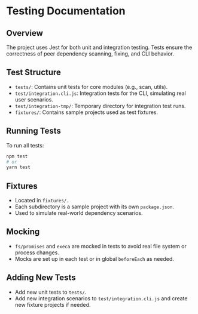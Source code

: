 # Testing Documentation

## Overview
The project uses Jest for both unit and integration testing. Tests ensure the correctness of peer dependency scanning, fixing, and CLI behavior.

## Test Structure
- `tests/`: Contains unit tests for core modules (e.g., scan, utils).
- `test/integration.cli.js`: Integration tests for the CLI, simulating real user scenarios.
- `test/integration-tmp/`: Temporary directory for integration test runs.
- `fixtures/`: Contains sample projects used as test fixtures.

## Running Tests
To run all tests:
```sh
npm test
# or
yarn test
```

## Fixtures
- Located in `fixtures/`.
- Each subdirectory is a sample project with its own `package.json`.
- Used to simulate real-world dependency scenarios.

## Mocking
- `fs/promises` and `execa` are mocked in tests to avoid real file system or process changes.
- Mocks are set up in each test or in global `beforeEach` as needed.

## Adding New Tests
- Add new unit tests to `tests/`.
- Add new integration scenarios to `test/integration.cli.js` and create new fixture projects if needed. 